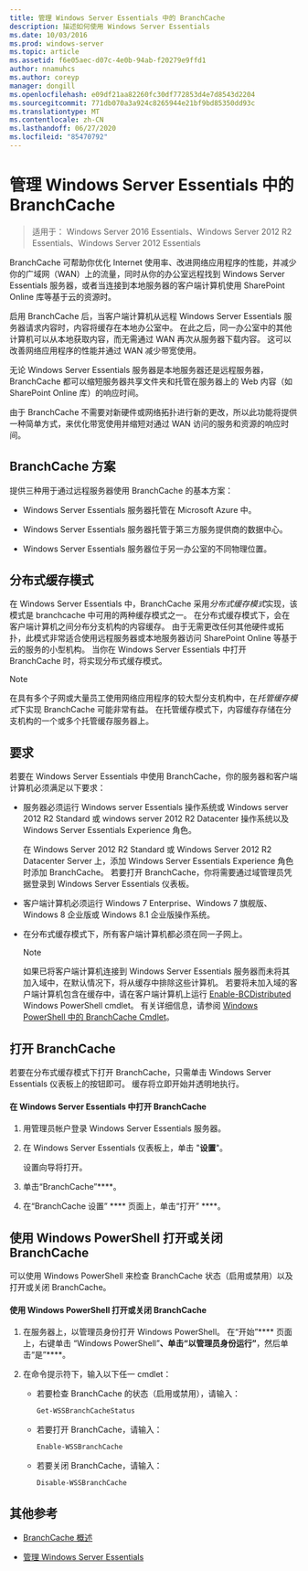 ```yaml
---
title: 管理 Windows Server Essentials 中的 BranchCache
description: 描述如何使用 Windows Server Essentials
ms.date: 10/03/2016
ms.prod: windows-server
ms.topic: article
ms.assetid: f6e05aec-d07c-4e0b-94ab-f20279e9ffd1
author: nnamuhcs
ms.author: coreyp
manager: dongill
ms.openlocfilehash: e09df21aa82260fc30df772853d4e7d8543d2204
ms.sourcegitcommit: 771db070a3a924c8265944e21bf9bd85350dd93c
ms.translationtype: MT
ms.contentlocale: zh-CN
ms.lasthandoff: 06/27/2020
ms.locfileid: "85470792"
---
```

# <a name="manage-branchcache-in-windows-server-essentials"></a>管理 Windows Server Essentials 中的 BranchCache

>适用于： Windows Server 2016 Essentials、Windows Server 2012 R2 Essentials、Windows Server 2012 Essentials

BranchCache 可帮助你优化 Internet 使用率、改进网络应用程序的性能，并减少你的广域网（WAN）上的流量，同时从你的办公室远程找到 Windows Server Essentials 服务器，或者当连接到本地服务器的客户端计算机使用 SharePoint Online 库等基于云的资源时。

 启用 BranchCache 后，当客户端计算机从远程 Windows Server Essentials 服务器请求内容时，内容将缓存在本地办公室中。 在此之后，同一办公室中的其他计算机可以从本地获取内容，而无需通过 WAN 再次从服务器下载内容。 这可以改善网络应用程序的性能并通过 WAN 减少带宽使用。

 无论 Windows Server Essentials 服务器是本地服务器还是远程服务器，BranchCache 都可以缩短服务器共享文件夹和托管在服务器上的 Web 内容（如 SharePoint Online 库）的响应时间。

 由于 BranchCache 不需要对新硬件或网络拓扑进行新的更改，所以此功能将提供一种简单方式，来优化带宽使用并缩短对通过 WAN 访问的服务和资源的响应时间。

## <a name="branchcache-scenarios"></a>BranchCache 方案
 提供三种用于通过远程服务器使用 BranchCache 的基本方案：

-   Windows Server Essentials 服务器托管在 Microsoft Azure 中。

-   Windows Server Essentials 服务器托管于第三方服务提供商的数据中心。

-   Windows Server Essentials 服务器位于另一办公室的不同物理位置。

## <a name="distributed-cache-mode"></a>分布式缓存模式
 在 Windows Server Essentials 中，BranchCache 采用*分布式缓存模式*实现，该模式是 branchcache 中可用的两种缓存模式之一。 在分布式缓存模式下，会在客户端计算机之间分布分支机构的内容缓存。 由于无需更改任何其他硬件或拓扑，此模式非常适合使用远程服务器或本地服务器访问 SharePoint Online 等基于云的服务的小型机构。 当你在 Windows Server Essentials 中打开 BranchCache 时，将实现分布式缓存模式。

> [!NOTE]
>  在具有多个子网或大量员工使用网络应用程序的较大型分支机构中，在*托管缓存模式*下实现 BranchCache 可能非常有益。 在托管缓存模式下，内容缓存存储在分支机构的一个或多个托管缓存服务器上。

## <a name="requirements"></a>要求
 若要在 Windows Server Essentials 中使用 BranchCache，你的服务器和客户端计算机必须满足以下要求：

-   服务器必须运行 Windows server Essentials 操作系统或 Windows server 2012 R2 Standard 或 windows server 2012 R2 Datacenter 操作系统以及 Windows Server Essentials Experience 角色。

     在 Windows Server 2012 R2 Standard 或 Windows Server 2012 R2 Datacenter Server 上，添加 Windows Server Essentials Experience 角色时添加 BranchCache。 若要打开 BranchCache，你将需要通过域管理员凭据登录到 Windows Server Essentials 仪表板。

-   客户端计算机必须运行 Windows 7 Enterprise、Windows 7 旗舰版、Windows 8 企业版或 Windows 8.1 企业版操作系统。

-   在分布式缓存模式下，所有客户端计算机都必须在同一子网上。

    > [!NOTE]
    >  如果已将客户端计算机连接到 Windows Server Essentials 服务器而未将其加入域中，在默认情况下，将从缓存中排除这些计算机。 若要将未加入域的客户端计算机包含在缓存中，请在客户端计算机上运行 [Enable-BCDistributed](https://technet.microsoft.com/library/hh848398.aspx) Windows PowerShell cmdlet。 有关详细信息，请参阅 [Windows PowerShell 中的 BranchCache Cmdlet](https://technet.microsoft.com/library/hh848392.aspx)。


## <a name="turn-branchcache-on"></a>打开 BranchCache
 若要在分布式缓存模式下打开 BranchCache，只需单击 Windows Server Essentials 仪表板上的按钮即可。 缓存将立即开始并透明地执行。

#### <a name="to-turn-on-branchcache-in-windows-server-essentials"></a>在 Windows Server Essentials 中打开 BranchCache

1.  用管理员帐户登录 Windows Server Essentials 服务器。

2.  在 Windows Server Essentials 仪表板上，单击 "**设置**"。

     设置向导将打开。

3.  单击“BranchCache”****。

4.  在“BranchCache 设置” **** 页面上，单击“打开” ****。

## <a name="use-windows-powershell-to-turn-branchcache-on-or-off"></a>使用 Windows PowerShell 打开或关闭 BranchCache
 可以使用 Windows PowerShell 来检查 BranchCache 状态（启用或禁用）以及打开或关闭 BranchCache。

#### <a name="to-turn-branchcache-on-or-off-using-windows-powershell"></a>使用 Windows PowerShell 打开或关闭 BranchCache

1.  在服务器上，以管理员身份打开 Windows PowerShell。 在“开始”**** 页面上，右键单击 “Windows PowerShell”****、单击“以管理员身份运行”****，然后单击“是”****。

2.  在命令提示符下，输入以下任一 cmdlet：

    -   若要检查 BranchCache 的状态（启用或禁用），请输入：

        ```powershell
        Get-WSSBranchCacheStatus
        ```

    -   若要打开 BranchCache，请输入：

        ```powershell
        Enable-WSSBranchCache
        ```

    -   若要关闭 BranchCache，请输入：

        ```powershell
        Disable-WSSBranchCache
        ```

## <a name="additional-references"></a>其他参考

-   [BranchCache 概述](https://technet.microsoft.com/library/hh831696.aspx)

-   [管理 Windows Server Essentials](Manage-Windows-Server-Essentials.md)

